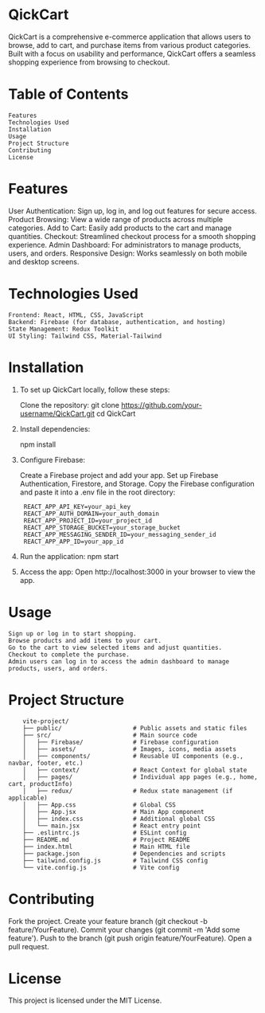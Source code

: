# QickCart

QickCart is a comprehensive e-commerce application that allows users to browse, add to cart, and purchase items from various product categories. Built with a focus on usability and performance, QickCart offers a seamless shopping experience from browsing to checkout.

# Table of Contents
    Features
    Technologies Used
    Installation
    Usage
    Project Structure
    Contributing
    License

# Features

User Authentication: Sign up, log in, and log out features for secure access.
Product Browsing: View a wide range of products across multiple categories.
Add to Cart: Easily add products to the cart and manage quantities.
Checkout: Streamlined checkout process for a smooth shopping experience.
Admin Dashboard: For administrators to manage products, users, and orders.
Responsive Design: Works seamlessly on both mobile and desktop screens.

# Technologies Used

    Frontend: React, HTML, CSS, JavaScript
    Backend: Firebase (for database, authentication, and hosting)
    State Management: Redux Toolkit
    UI Styling: Tailwind CSS, Material-Tailwind

# Installation

1. To set up QickCart locally, follow these steps:

    Clone the repository:
    git clone https://github.com/your-username/QickCart.git
    cd QickCart
   
3. Install dependencies:

   npm install
   
5. Configure Firebase:

    Create a Firebase project and add your app.
    Set up Firebase Authentication, Firestore, and Storage.
    Copy the Firebase configuration and paste it into a .env file in the root directory:

        REACT_APP_API_KEY=your_api_key
        REACT_APP_AUTH_DOMAIN=your_auth_domain
        REACT_APP_PROJECT_ID=your_project_id
        REACT_APP_STORAGE_BUCKET=your_storage_bucket
        REACT_APP_MESSAGING_SENDER_ID=your_messaging_sender_id
        REACT_APP_APP_ID=your_app_id

6. Run the application:
   npm start
   
7. Access the app:
   Open http://localhost:3000 in your browser to view the app.

# Usage

    Sign up or log in to start shopping.
    Browse products and add items to your cart.
    Go to the cart to view selected items and adjust quantities.
    Checkout to complete the purchase.
    Admin users can log in to access the admin dashboard to manage products, users, and orders.

# Project Structure

        vite-project/
        ├── public/                    # Public assets and static files
        ├── src/                       # Main source code
        │   ├── Firebase/              # Firebase configuration
        │   ├── assets/                # Images, icons, media assets
        │   ├── components/            # Reusable UI components (e.g., navbar, footer, etc.)
        │   ├── context/               # React Context for global state
        │   ├── pages/                 # Individual app pages (e.g., home, cart, productInfo)
        │   ├── redux/                 # Redux state management (if applicable)
        │   ├── App.css                # Global CSS
        │   ├── App.jsx                # Main App component
        │   ├── index.css              # Additional global CSS
        │   └── main.jsx               # React entry point
        ├── .eslintrc.js               # ESLint config
        ├── README.md                  # Project README
        ├── index.html                 # Main HTML file
        ├── package.json               # Dependencies and scripts
        ├── tailwind.config.js         # Tailwind CSS config
        └── vite.config.js             # Vite config

# Contributing

Fork the project.
Create your feature branch (git checkout -b feature/YourFeature).
Commit your changes (git commit -m 'Add some feature').
Push to the branch (git push origin feature/YourFeature).
Open a pull request.

# License

This project is licensed under the MIT License.








    
